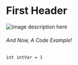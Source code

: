 # First Header
![image description here](https://img.freepik.com/free-vector/cerulean-blue-curve-frame-template-vector_53876-136094.jpg)
###### And Now, A Code Example!
```
int intVar = 1
```
